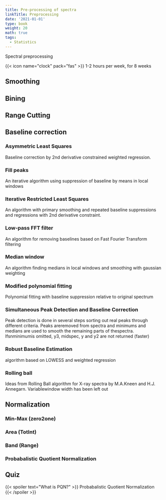 ```yaml
---
title: Pre-processing of spectra
linkTitle: Preprocessing
date: '2021-01-01'
type: book
weight: 20
math: true
tags:
  - Statistics
---
```


Spectral preprocessing

<!--more-->

{{< icon name="clock" pack="fas" >}} 1-2 hours per week, for 8 weeks



## Smoothing

## Bining 

## Range Cutting

## Baseline correction

### Asymmetric Least Squares
Baseline correction by 2nd derivative constrained weighted regression.
### Fill peaks
An iterative algorithm using suppression of baseline by means in local windows
### Iterative Restricted Least Squares
An algorithm with primary smoothing and repeated baseline suppressions and regressions with 2nd derivative constraint.
### Low-pass FFT filter
An algorithm for removing baselines based on Fast Fourier Transform filtering
### Median window
An algorithm finding medians in local windows and smoothing with gaussian weighting
### Modified polynomial fitting
Polynomial fitting with baseline suppression relative to original spectrum
### Simultaneous Peak Detection and Baseline Correction
Peak detection is done in several steps sorting out real peaks through different criteria.  Peaks areremoved from spectra and minimums and medians are used to smooth the remaining parts of thespectra. Ifsnminimumis omitted, y3, midspec, y and y2 are not returned (faster)
### Robust Baseline Estimation
algorithm based on LOWESS and weighted regression
### Rolling ball
Ideas from Rolling Ball algorithm for X-ray spectra by M.A.Kneen and H.J. Annegarn.  Variablewindow width has been left out


## Normalization
 
 ### Min-Max (zero2one)
 
 ### Area (TotInt)
 
 ### Band (Range)
 
 ### Probabalistic Quotient Normalization
 
 

## Quiz

{{< spoiler text="What is PQN?" >}}
Probabalistic Quotient Normalization
{{< /spoiler >}}

